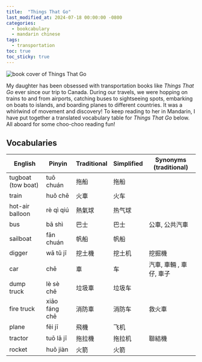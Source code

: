 ```yaml
---
title:  "Things That Go"
last_modified_at: 2024-07-18 00:00:00 -0800
categories:
  - bookcabulary
  - mandarin chinese
tags:
  - transportation
toc: true
toc_sticky: true
---
```


![book cover of Things That Go](https://i.imgur.com/BtAIeQg.jpg)

My daughter has been obsessed with transportation books like *Things That Go* ever since our trip to Canada. During our travels, we were hopping on trains to and from airports, catching buses to sightseeing spots, embarking on boats to islands, and boarding planes to different countries. It was a whirlwind of movement and discovery! To keep reading to her in Mandarin, I have put together a translated vocabulary table for *Things That Go* below. All aboard for some choo-choo reading fun!

## Vocabularies

| English | Pinyin  | Traditional  |  Simplified | Synonyms (traditional)
|-----|---|---|---|---|
| tugboat (tow boat) | tuō chuán | 拖船 | 拖船 | |
| train | huǒ chē | 火車 | 火车 | |
| hot-air balloon | rè qì qiú | 熱氣球 | 热气球 | |
| bus | bā shì | 巴士 | 巴士 | 公車, 公共汽車 |
| sailboat | fān chuán | 帆船 | 帆船 | |
| digger | wā tǔ jī | 挖土機 | 挖土机 | 挖掘機 |
| car | chē | 車 | 车 | 汽車, 車輛 , 車仔, 車子|
| dump truck | lè sè chē  | 垃圾車 | 垃圾车 | |
| fire truck | xiāo fáng chē | 消防車 | 消防车 | 救火車 |
| plane | fēi jī | 飛機 | 飞机 | |
| tractor | tuō lā jī | 拖拉機 | 拖拉机 | 聯結機 |
| rocket | huǒ jiàn | 火箭 | 火箭 | |
